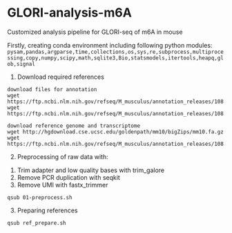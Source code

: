 # GLORI-analysis-m6A
Customized analysis pipeline for GLORI-seq of m6A in mouse

Firstly, creating conda environment including following python modules:
`pysam,pandas,argparse,time,collections,os,sys,re,subprocess,multiprocessing,copy,numpy,scipy,math,sqlite3,Bio,statsmodels,itertools,heapq,glob,signal`

1. Download required references
```
download files for annotation
wget https://ftp.ncbi.nlm.nih.gov/refseq/M_musculus/annotation_releases/108.20200622/GCF_000001635.26_GRCm38.p6/GCF_000001635.26_GRCm38.p6_assembly_report.txt
wget https://ftp.ncbi.nlm.nih.gov/refseq/M_musculus/annotation_releases/108.20200622/GCF_000001635.26_GRCm38.p6/GCF_000001635.26_GRCm38.p6_genomic.gtf.gz

download reference genome and transcriptome
wget http://hgdownload.cse.ucsc.edu/goldenpath/mm10/bigZips/mm10.fa.gz
wget https://ftp.ncbi.nlm.nih.gov/refseq/M_musculus/annotation_releases/108.20200622/GCF_000001635.26_GRCm38.p6/GCF_000001635.26_GRCm38.p6_rna.fna.gz

```
2. Preprocessing of raw data with:

1) Trim adapter and low quality bases with trim_galore
2) Remove PCR duplication with seqkit
3) Remove UMI with fastx_trimmer

```
qsub 01-preprocess.sh
```

3. Preparing references

```
qsub ref_prepare.sh
```
